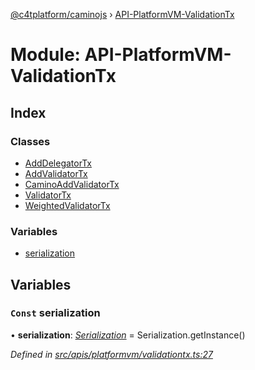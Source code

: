 [@c4tplatform/caminojs](../api.md) › [API-PlatformVM-ValidationTx](api_platformvm_validationtx.md)

# Module: API-PlatformVM-ValidationTx

## Index

### Classes

* [AddDelegatorTx](../classes/api_platformvm_validationtx.adddelegatortx.md)
* [AddValidatorTx](../classes/api_platformvm_validationtx.addvalidatortx.md)
* [CaminoAddValidatorTx](../classes/api_platformvm_validationtx.caminoaddvalidatortx.md)
* [ValidatorTx](../classes/api_platformvm_validationtx.validatortx.md)
* [WeightedValidatorTx](../classes/api_platformvm_validationtx.weightedvalidatortx.md)

### Variables

* [serialization](api_platformvm_validationtx.md#const-serialization)

## Variables

### `Const` serialization

• **serialization**: *[Serialization](../classes/utils_serialization.serialization.md)* = Serialization.getInstance()

*Defined in [src/apis/platformvm/validationtx.ts:27](https://github.com/chain4travel/caminojs/blob/ac57b5af/src/apis/platformvm/validationtx.ts#L27)*

